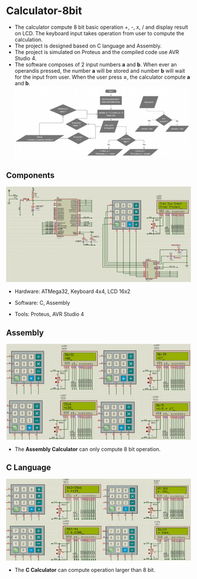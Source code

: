 # Calculator-8bit
- The calculator compute 8 bit basic operation +, -, x, / and display result on LCD. The keyboard input takes operation from user to compute the calculation.
- The project is designed based on C language and Assembly.
- The project is simulated on Proteus and the compiled code use AVR Studio 4.
- The software composes of 2 input numbers __a__ and __b__. When ever an operandis pressed, the number __a__ will  be stored and number __b__ will wait for the input from user. When the user press __=__, the calculator compute __a__ and __b__.
![Software Desgin Flow](/results/flow_chart.jpg)
## Components
![Project components](/results/calculator_atmega32.jpg)
- Hardware: ATMega32, Keyboard 4x4, LCD 16x2

- Software: C, Assembly

- Tools: Proteus, AVR Studio 4
## Assembly
![AVR Assembly](/results/calculator_assembly.jpg)
- The __Assembly Calculator__ can only compute 8 bit operation. 
## C Language
![AVR C](/results/calculator_programmingC.jpg)
- The __C Calculator__ can compute operation larger than 8 bit.
